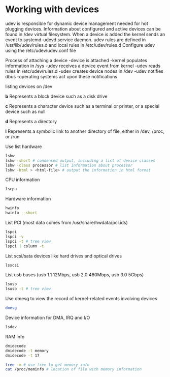 # Working with devices

udev is responsible for dynamic device management needed for hot plugging devices.
Information about configured and active devices can be found in /dev virtual filesystem.
When a device is added the kernel sends an event to systemd-udevd.service daemon.
udev rules are defined in /usr/lib/udev/rules.d and local rules in /etc/udev/rules.d
Configure udev using the /etc/udev/udev.conf file

Process of attaching a device
    -device is attached
    -kernel populates information in /sys
    -udev receives a device event from kernel
    -udev reads rules in /etc/udev/rules.d
    -udev creates device nodes in /dev
    -udev notifies dbus
    -operating systems act upon these notifications

listing devices on /dev

**b**
Represents a block device such as a disk drive

**c**
Represents a character device such as a terminal or printer, or a special device such as null

**d**
Represents a directory

**l**
Represents a symbolic link to another directory of file, either in /dev, /proc, or /run

Use list hardware

```sh
lshw
lshw -short # condensed output, including a list of device classes
lshw -class processor # list information about processor
lshw -html > <html-file> # output the information in html format
```

CPU information

```sh
lscpu
```

Hardware information

```sh
hwinfo
hwinfo --short
```

List PCI (most data comes from /usr/share/hwdata/pci.ids)

```sh
lspci
lspci -v
lspci -t # tree view
lspci | column -t
```

List scsi/sata devices like hard drives and optical drives

```sh
lsscsi
```

List usb buses (usb 1.1 12Mbps, usb 2.0 480Mbps, usb 3.0 5Gbps)

```sh
lsusb
lsusb -t # tree view
```

Use dmesg to view the record of kernel-related events involving devices

```sh
dmesg
```

Device information for DMA, IRQ and I/O

```sh
lsdev
```

RAM info

```sh
dmidecode
dmidecode -t memory
dmidecode -t 17

free -m # use free to get memory info
cat /proc/meminfo # location of file with memory information
```

